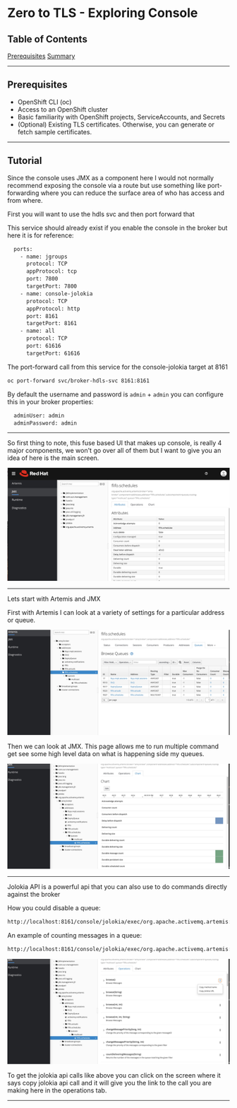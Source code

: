 # Zero to TLS - Exploring Console


## Table of Contents

   [Prerequisites](#prerequisites)
   [Summary](#tutorial)

---

## Prerequisites

- OpenShift CLI (oc)  
- Access to an OpenShift cluster  
- Basic familiarity with OpenShift projects, ServiceAccounts, and Secrets  
- (Optional) Existing TLS certificates. Otherwise, you can generate or fetch sample certificates.  

---

## Tutorial

Since the console uses JMX as a component here I would not normally recommend exposing the console via a route but use something like port-forwarding where you can reduce the surface area of who has access and from where.

First you will want to use the hdls svc and then port forward that

This service should already exist if you enable the console in the broker but here it is for reference:

```bash
  ports:
    - name: jgroups
      protocol: TCP
      appProtocol: tcp
      port: 7800
      targetPort: 7800
    - name: console-jolokia
      protocol: TCP
      appProtocol: http
      port: 8161
      targetPort: 8161
    - name: all
      protocol: TCP
      port: 61616
      targetPort: 61616
```

The port-forward call from this service for the console-jolokia target at 8161

```bash
oc port-forward svc/broker-hdls-svc 8161:8161
```

By default the username and password is `admin` + `admin` you can configure this in your broker properties:

```bash
  adminUser: admin
  adminPassword: admin
```

---

So first thing to note, this fuse based UI that makes up console, is really 4 major components, we won't go over all of them but I want to give you an idea of here is the main screen.

![ConsoleView](https://github.com/axodevelopment/RHAMQ-Tutorials/blob/main/images/console-overview.jpg)


---

Lets start with Artemis and JMX

First with Artemis I can look at a variety of settings for a particular address or queue.

![ConsoleView](https://github.com/axodevelopment/RHAMQ-Tutorials/blob/main/images/console-artemis.jpg)


Then we can look at JMX.  This page allows me to run multiple command get see some high level data on what is happening side my queues.

![JmxView](https://github.com/axodevelopment/RHAMQ-Tutorials/blob/main/images/console-jmx.jpg)


---

Jolokia API is a powerful api that you can also use to do commands directly against the broker

How you could disable a queue:

```bash
http://localhost:8161/console/jolokia/exec/org.apache.activemq.artemis:broker=!%22amq-broker!%22,component=addresses,address=!%22flifo.actuals!%22,subcomponent=queues,routing-type=!%22anycast!%22,queue=!%22flifo.actuals!%22/disable()
```

An example of counting messages in a queue:

```bash
http://localhost:8161/console/jolokia/exec/org.apache.activemq.artemis:broker=!%22amq-broker!%22,component=addresses,address=!%22flifo.actuals!%22,subcomponent=queues,routing-type=!%22anycast!%22,queue=!%22flifo.actuals!%22/countMessages()
```

![JolokiaView](https://github.com/axodevelopment/RHAMQ-Tutorials/blob/main/images/console-jolokia.jpg)

To get the jolokia api calls like above you can click on the screen where it says copy jolokia api call and it will give you the link to the call you are making here in the operations tab.

---